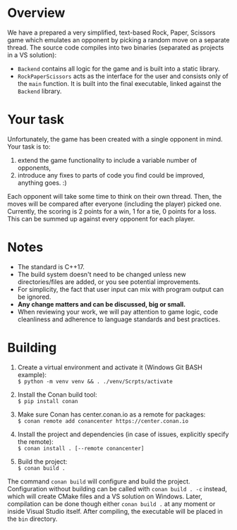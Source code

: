 # Overview
We have a prepared a very simplified, text-based Rock, Paper, Scissors game which emulates an opponent by picking a random move on a separate thread.
The source code compiles into two binaries (separated as projects in a VS solution):
* `Backend` contains all logic for the game and is built into a static library.
* `RockPaperScissors` acts as the interface for the user and consists only of the `main` function. It is built into the final executable, linked against the `Backend` library.

# Your task
Unfortunately, the game has been created with a single opponent in mind. Your task is to:
1. extend the game functionality to include a variable number of opponents,
1. introduce any fixes to parts of code you find could be improved, anything goes. :)

Each opponent will take some time to think on their own thread.
Then, the moves will be compared after everyone (including the player) picked one.
Currently, the scoring is 2 points for a win, 1 for a tie, 0 points for a loss.
This can be summed up against every opponent for each player.

# Notes
* The standard is C++17.
* The build system doesn't need to be changed unless new directories/files are added, or you see potential improvements.
* For simplicity, the fact that user input can mix with program output can be ignored.
* **Any change matters and can be discussed, big or small.**
* When reviewing your work, we will pay attention to game logic, code cleanliness and adherence to language standards and best practices.

# Building
1. Create a virtual environment and activate it (Windows Git BASH example):\
  ```$ python -m venv venv && . ./venv/Scrpts/activate```

1. Install the Conan build tool:\
  ```$ pip install conan```

1. Make sure Conan has center.conan.io as a remote for packages:\
  ```$ conan remote add conancenter https://center.conan.io```

1. Install the project and dependencies (in case of issues, explicitly specify the remote):\
  ```$ conan install . [--remote conancenter]```

1. Build the project:\
  ```$ conan build .```

The command `conan build` will configure and build the project.
Configuration without building can be called with `conan build . -c` instead, which will create CMake files and a VS solution on Windows.
Later, compilation can be done though either `conan build .` at any moment or inside Visual Studio itself.
After compiling, the executable will be placed in the `bin` directory.
